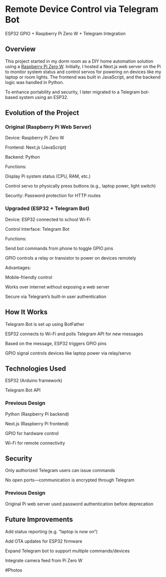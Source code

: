 # Remote Device Control via Telegram Bot
ESP32 GPIO + Raspberry Pi Zero W + Telegram Integration

## Overview
This project started in my dorm room as a DIY home automation solution using a [Raspberry Pi Zero W](https://github.com/jackshisd/Pi-Zero-Server). Initially, I hosted a Next.js web server on the Pi to monitor system status and control servos for powering on devices like my laptop or room lights. The frontend was built in JavaScript, and the backend logic was handled in Python.

To enhance portability and security, I later migrated to a Telegram bot-based system using an ESP32.

## Evolution of the Project
### Original (Raspberry Pi Web Server)
Device: Raspberry Pi Zero W

Frontend: Next.js (JavaScript)

Backend: Python

Functions:

Display Pi system status (CPU, RAM, etc.)

Control servo to physically press buttons (e.g., laptop power, light switch)

Security: Password protection for HTTP routes

### Upgraded (ESP32 + Telegram Bot)
Device: ESP32 connected to school Wi-Fi

Control Interface: Telegram Bot

Functions:

Send bot commands from phone to toggle GPIO pins

GPIO controls a relay or transistor to power on devices remotely

Advantages:

Mobile-friendly control

Works over internet without exposing a web server

Secure via Telegram’s built-in user authentication

## How It Works
Telegram Bot is set up using BotFather

ESP32 connects to Wi-Fi and polls Telegram API for new messages

Based on the message, ESP32 triggers GPIO pins

GPIO signal controls devices like laptop power via relay/servo

## Technologies Used
ESP32 (Arduino framework)

Telegram Bot API

### Previous Design

Python (Raspberry Pi backend)

Next.js (Raspberry Pi frontend)

GPIO for hardware control

Wi-Fi for remote connectivity

## Security
Only authorized Telegram users can issue commands

No open ports—communication is encrypted through Telegram

### Previous Design

Original Pi web server used password authentication before deprecation

## Future Improvements
Add status reporting (e.g. “laptop is now on”)

Add OTA updates for ESP32 firmware

Expand Telegram bot to support multiple commands/devices

Integrate camera feed from Pi Zero W

#Photos

